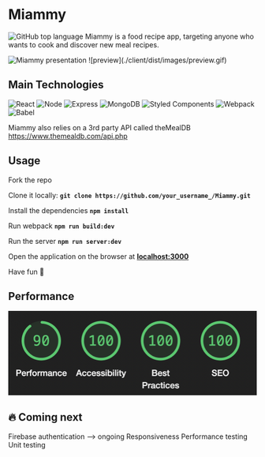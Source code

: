 # Miammy
![GitHub top language](https://img.shields.io/github/languages/top/amina197/Miammy)
Miammy is a food recipe app, targeting anyone who wants to cook and discover new meal recipes.

<img alt="Miammy presentation" src="./client/dist/images/preview.gif"/>
![preview](./client/dist/images/preview.gif)

## Main Technologies
![React](https://img.shields.io/badge/-React-61DAFB?logo=react&logoColor=white&style=for-the-badge)
![Node](https://img.shields.io/badge/-Node-9ACD32?logo=node.js&logoColor=white&style=for-the-badge)
![Express](https://img.shields.io/badge/-Express-DCDCDC?logo=express&logoColor=black&style=for-the-badge)
![MongoDB](https://img.shields.io/badge/-MongoDB-47A248?logo=mongodb&logoColor=white&style=for-the-badge)
![Styled Components](https://img.shields.io/badge/styled--components-DB7093?style=for-the-badge&logo=styled-components&logoColor=white)
![Webpack](https://img.shields.io/badge/-Webpack-8DD6F9?logo=webpack&logoColor=white&style=for-the-badge)
![Babel](https://img.shields.io/badge/Babel-F9DC3E?style=for-the-badge&logo=babel&logoColor=white)

Miammy also relies on a 3rd party API called theMealDB https://www.themealdb.com/api.php

## Usage
Fork the repo

Clone it locally:
**```git clone https://github.com/your_username_/Miammy.git```**

Install the dependencies
**```npm install```**

Run webpack
**```npm run build:dev```**

Run the server
**```npm run server:dev```**

Open the application on the browser at **[localhost:3000](http://localhost:3000/)**

Have fun 🤩

## Performance
![Lighthouse performance](./client/dist/images/perf.png)

## 🔥 Coming next
Firebase authentication --> ongoing
Responsiveness
Performance testing
Unit testing
